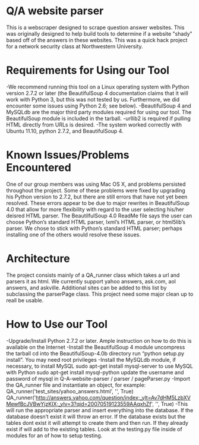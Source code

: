 Q/A website parser
==================
This is a webscraper designed to scrape question answer websites. This was originally designed to help build tools to determine if a website "shady" based off of the answers in these websites. 
This was a quick hack project for a network security class at Northwestern University. 

Requirements for Using our Tool
===============================
-We recommend running this tool on a Linux operating system with Python version 2.7.2 or later (the BeautifulSoup 4 documentation claims that it will work with Python 3, but this was not tested by us.  Furthermore, we did encounter some issues using Python 2.6; see below).
-BeautifulSoup 4 and MySQLdb are the major third party modules required 
for using our tool.  The BeautifulSoup module is included in the tarball.
-urllib2 is required if pulling HTML directly from URLs is desired.
-The system worked correctly with Ubuntu 11.10, python 2.7.2, and BeautifulSoup 4.



Known Issues/Problems Encountered
=================================
One of our group members was using Mac OS X, and problems persisted throughout the project.  Some of these problems were fixed by upgrading his Python version to 2.7.2, but there are still errors that have not yet been resolved.  These errors appear to be due to major rewrites in BeautifulSoup 4.0 that allow for more flexibility with regard to the user selecting his/her deisred HTML parser.  The BeautilfulSoup 4.0 ReadMe file says the user can choose Python’s standard HTML parser, lxml’s HTML parser, or html5lib’s parser.  We chose to stick with Python’s standard HTML parser; perhaps installing one of the others would resolve these issues.

Architecture
============
The project consists mainly of a QA_runner class which takes a url and parsers it as html. We currently support yahoo answers, ask.com, aol answers, and askville. 
Additional sites can be added to this list by subclassing the parserPage class.
This project need some major clean up to reall be usable.

How to Use our Tool
===================
-Upgrade/Install Python 2.7.2 or later.  Ample instruction on how to do this is available on the Internet
-Install the BeautifulSoup 4 module
uncompress the tarball
cd into the BeautifulSoup-4.0b directory
run “python setup.py install”.  You may need root privileges
-Install the MySQLdb module, if necessary,
to install MySQL
sudo apt-get install mysql-server
to use MySQL with Python
sudo apt-get install mysql-python
update the username and password of mysql in Q-A-website-parser / parser / pageParser.py
-Import the QA_runner file and instantiate an object, for example:
  QA_runner('test_sites/yahoo_answers.html', '', True)
  QA_runner('http://answers.yahoo.com/question/index;_ylt=Av7dHM5LzbXVMewfBcJVBwYjzKIX;_ylv=3?qid=20070519123559AAqxhZf', '', True)
-This will run the appropriate parser and insert everything into the database. If the database doesn’t exist it will throw an error.  If the database exists but the tables dont exist it will attempt to create them and then run.  If they already exist if will add to the existing tables.
Look at the testing.py file inside of modules for an of how to setup testing.



